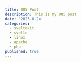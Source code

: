 ```yaml
---
title: 005 Post
description: This is my 005 post
date: '2023-8-24'
categories:
  - sveltekit
  - svelte
  - linux
  - apache
  - php
published: true
---
```


